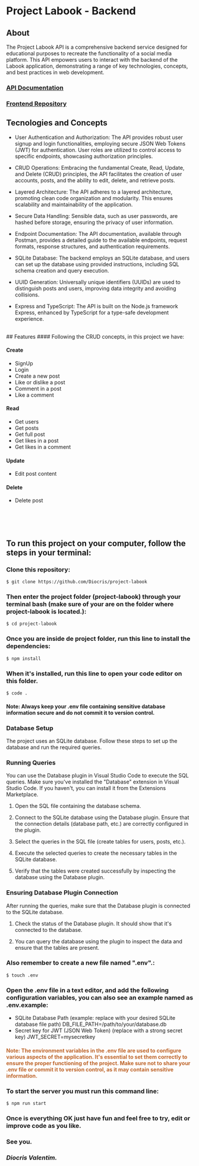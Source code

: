 # Project Labook - Backend

## About
The Project Labook API is a comprehensive backend service designed for educational purposes to recreate the functionality of a social media platform. This API empowers users to interact with the backend of the Labook application, demonstrating a range of key technologies, concepts, and best practices in web development.
### **[API Documentation](https://documenter.getpostman.com/view/27681104/2s9Y5csfMP)**
### **[Frontend Repository](https://github.com/Diocris/labeddit-fullstack-frontend)**
## Tecnologies and Concepts

* User Authentication and Authorization: The API provides robust user signup and login functionalities, employing secure JSON Web Tokens (JWT) for authentication. User roles are utilized to control access to specific endpoints, showcasing authorization principles.

* CRUD Operations: Embracing the fundamental Create, Read, Update, and Delete (CRUD) principles, the API facilitates the creation of user accounts, posts, and the ability to edit, delete, and retrieve posts.

* Layered Architecture: The API adheres to a layered architecture, promoting clean code organization and modularity. This ensures scalability and maintainability of the application.

* Secure Data Handling: Sensible data, such as user passwords, are hashed before storage, ensuring the privacy of user information.

* Endpoint Documentation: The API documentation, available through Postman, provides a detailed guide to the available endpoints, request formats, response structures, and authentication requirements.

* SQLite Database: The backend employs an SQLite database, and users can set up the database using provided instructions, including SQL schema creation and query execution.

* UUID Generation: Universally unique identifiers (UUIDs) are used to distinguish posts and users, improving data integrity and avoiding collisions.

* Express and TypeScript: The API is built on the Node.js framework Express, enhanced by TypeScript for a type-safe development experience.
</br>
## Features
#### Following the CRUD concepts, in this project we have:
 
 #### Create
 * SignUp
 * Login
 * Create a new post
 * Like or dislike a post
 * Comment in a post
 * Like a comment
 
 #### Read
 * Get users
 * Get posts
 * Get full post
 * Get likes in a post
 * Get likes in a comment
 
 #### Update
 * Edit post content
 
 #### Delete
 * Delete post
</br>

</br>




</br>

## To run this project on your computer, follow the steps in your terminal:

### Clone this repository:
```
$ git clone https://github.com/Diocris/project-labook
```

### Then enter the project folder (project-labook) through your terminal bash (make sure of your are on the folder where project-labook is located.):
```
$ cd project-labook
```

### Once you are inside de project folder, run this line to install the dependencies:
```
$ npm install
```

### When it's installed, run this line to open your code editor on this folder.
```
$ code .
```
#### Note: Always keep your .env file containing sensitive database information secure and do not commit it to version control.


### Database Setup
The project uses an SQLite database. Follow these steps to set up the database and run the required queries.

### Running Queries
You can use the Database plugin in Visual Studio Code to execute the SQL queries. Make sure you've installed the "Database" extension in Visual Studio Code. If you haven't, you can install it from the Extensions Marketplace.

1. Open the SQL file containing the database schema.

2. Connect to the SQLite database using the Database plugin. Ensure that the connection details (database path, etc.) are correctly configured in the plugin.

3. Select the queries in the SQL file (create tables for users, posts, etc.).

4. Execute the selected queries to create the necessary tables in the SQLite database.

5. Verify that the tables were created successfully by inspecting the database using the Database plugin.

### Ensuring Database Plugin Connection
After running the queries, make sure that the Database plugin is connected to the SQLite database.

1. Check the status of the Database plugin. It should show that it's connected to the database.

2. You can query the database using the plugin to inspect the data and ensure that the tables are present.

### Also remember to create a new file named ".env".:
```
$ touch .env
```
### Open the .env file in a text editor, and add the following configuration variables, you can also see an example named as .env.example:

* SQLite Database Path (example: replace with your desired SQLite database file path)
DB_FILE_PATH=/path/to/your/database.db
* Secret key for JWT (JSON Web Token) (replace with a strong secret key)
JWT_SECRET=mysecretkey


#### <p style="color:#BE6429"> Note: The environment variables in the .env file are used to configure various aspects of the application. It's essential to set them correctly to ensure the proper functioning of the project. Make sure not to share your .env file or commit it to version control, as it may contain sensitive information.</p>

### To start the server you must run this command line:
```
$ npm run start
```

### Once is everything OK just have fun and feel free to try, edit or improve code as you like.
### See you.
### <em>Diocris Valentim.</em>
 




